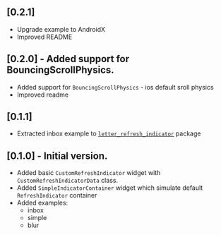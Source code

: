 ## [0.2.1]
* Upgrade example to AndroidX
* Improved README
## [0.2.0] - Added support for BouncingScrollPhysics.
* Added support for `BouncingScrollPhysics` - ios default sroll physics
* Improved readme
## [0.1.1]
* Extracted inbox example to [`letter_refresh_indicator`](https://pub.dev/packages/letter_refresh_indicator) package
## [0.1.0] - Initial version.
* Added basic `CustomRefreshIndicator` widget with `CustomRefreshIndicatorData` class.
* Added `SimpleIndicatorContainer` widget which simulate default `RefreshIndicator` container
* Added examples:
  * inbox
  * simple
  * blur



